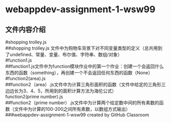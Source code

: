 webappdev-assignment-1-wsw99
===
文件内容介绍
---
#shopping trolley.js<br>
##shopping trolley.js 文件中为购物车背景下对不同变量类型的定义（总共用到了undefined、常量、变量、布尔值、字符串、数组/对象）<br>
#function1.js<br>
##function1.js文件中为function模块作业中的第一个作业：创建一个会返回什么东西的函数（something），再创建一个不会返回任何东西的函数（None）<br>
#function2(area).js<br>
##function2（area）.js文件中为计算三角形面积的函数（文件中给定的三角形三边边长为3、4、5，所用到的面积计算方法为海伦公式）<br>
function2(prime number).js<br>
##function2（prime number）.js文件中为计算两个给定数中间的所有素数的函数（文件中为计算的100-200之间所有素数，以数组方式输出）<br>
###webappdev-assignment-1-wsw99 created by GitHub Classroom
